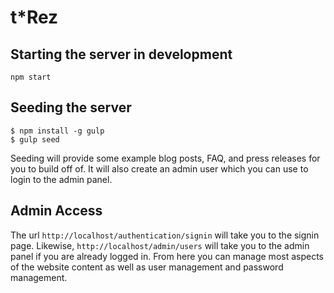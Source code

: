 # t*Rez

## Starting the server in development
`npm start`

## Seeding the server 
```
$ npm install -g gulp
$ gulp seed
```

Seeding will provide some example blog posts, FAQ, and press releases for you to build off of. It will also create an admin user which you can use to login to the admin panel.

## Admin Access
The url `http://localhost/authentication/signin` will take you to the signin page. Likewise, `http://localhost/admin/users` will take you to the admin panel if you are already logged in. From here you can manage most aspects of the website content as well as user management and password management. 
